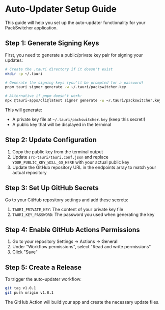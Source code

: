 # Auto-Updater Setup Guide

This guide will help you set up the auto-updater functionality for your PackSwitcher application.

## Step 1: Generate Signing Keys

First, you need to generate a public/private key pair for signing your updates:

```bash
# Create the .tauri directory if it doesn't exist
mkdir -p ~/.tauri

# Generate the signing keys (you'll be prompted for a password)
pnpm tauri signer generate -w ~/.tauri/packswitcher.key

# Alternative if pnpm doesn't work:
npx @tauri-apps/cli@latest signer generate -w ~/.tauri/packswitcher.key
```

This will generate:
- A private key file at `~/.tauri/packswitcher.key` (keep this secret!)
- A public key that will be displayed in the terminal

## Step 2: Update Configuration

1. Copy the public key from the terminal output
2. Update `src-tauri/tauri.conf.json` and replace `YOUR_PUBLIC_KEY_WILL_GO_HERE` with your actual public key
3. Update the GitHub repository URL in the endpoints array to match your actual repository

## Step 3: Set Up GitHub Secrets

Go to your GitHub repository settings and add these secrets:

1. `TAURI_PRIVATE_KEY`: The content of your private key file
2. `TAURI_KEY_PASSWORD`: The password you used when generating the key

## Step 4: Enable GitHub Actions Permissions

1. Go to your repository Settings → Actions → General
2. Under "Workflow permissions", select "Read and write permissions"
3. Click "Save"

## Step 5: Create a Release

To trigger the auto-updater workflow:

```bash
git tag v1.0.1
git push origin v1.0.1
```

The GitHub Action will build your app and create the necessary update files. 